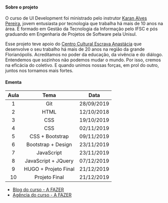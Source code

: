 #### Sobre o projeto
O curso de UI Development foi ministrado pelo instrutor [Karan Alves Pereira](https://www.linkedin.com/in/karanalpe/), jovem entusiasta por tecnologia que trabalha há mais de 10 anos na área. É formado em Gestão da Tecnologia da Informação pelo IFSC e pós graduando em Engenharia de Projetos de Software pela Unisul.

Esse projeto teve apoio do [Centro Cultural Escrava Anastácia](http://ccea.org.br/) que desenvolve o seu trabalho há mais de 20 anos na região da grande Florianópolis. Acreditamos no poder da educação, da vivência e do diálogo. Entendemos que sozinhos não podemos mudar o mundo. Por isso, cremos na eficácia do coletivo. E quando unimos nossas forças, em prol do outro, juntos nos tornamos mais fortes.


#### Ementa
| Aula   |      Tema            |  Data      |
|:-:|:-------------------------:|:----------:|
| 1 |  Git                      | 28/09/2019 |
| 2 |  HTML                     | 12/10/2018 |
| 3 |  CSS                      | 19/10/2019 |
| 4 |  CSS                      | 02/11/2019 |
| 5 |  CSS + Bootstrap          | 09/11/2019 |
| 6 |  Bootstrap + Design       | 23/11/2019 |
| 7 |  JavaScript               | 23/11/2019 |
| 8 |  JavaScript + JQuery      | 07/12/2019 |
| 9 |  HUGO + Projeto Final     | 21/12/2019 |
|10 |  Projeto Final            | 21/12/2019 |


* [Blog do curso - A FAZER](https://cursosticcea.github.io/curso-ui-development-1/projeto-final/blog/index.html)
* [Agência do curso - A FAZER ](https://cursosticcea.github.io/curso-ui-development-1/projeto-final/agencia/index.html)
